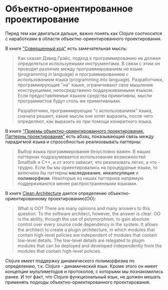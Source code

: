 # Объектно-ориентированное проектирование

Перед тем как двигаться дальше, важно понять как Clojure соотносится с наработками
в области объектно-ориентированного проектирования.

В книге ["Совершенный код"](https://www.ozon.ru/context/detail/id/138437220/) есть замечательная
мысль:

> Как сказал Дэвид Грайс, подход к программированию не должен определяться используемыми инструментами.
> В связи с этим он проводит различие между программированием *на* языке (programming *in* language)
> и программированием *с использованием* языка (programming *into* language). Разработчики,
> программирующие "на" языке, ограничивают свое мышление конструкциями, непосредственно поддерживаемыми
> языком. Если предоставляемые языком средства примитивны, мысли программистов будут
> столь же примитивными.
>
> Разработчики, программирующие "с использованием" языка, сначала решают,
> какие мысли они хотят выразить, после чего определяют,
> как выразить их при помощи конкретного языка.

В книге ["Приемы объектно-ориентированного проектирования. Паттерны проектирования"](https://www.ozon.ru/context/detail/id/2457392/)
есть абзац,
показывающий связь между парадигмой языка и спрособностью реализовывать паттерны:

> Выбор языка программирования безусловно важен. В наших паттернах подразумевается использование
> возможностей Smalltalk и C++, и от этого зависит, что реализовать легко, а что - трудно.
> Если бы мы ориентировались на процедурные языки, то включили бы паттерны
> **наследование**, **инкапсуляция** и **полиморфизм**. Некоторые из наших паттернов напрямую
> поддерживаются менее распространенными языками.


В книге [Clean Architecture](https://www.amazon.com/Clean-Architecture-Craftsmans-Software-Structure/dp/0134494164) дается определение объектно-ориентированному проектированию(OO):

> What is OO? There are many opinions and many answers to this question. To the software architect, however, the answer is clear: OO is the ability, through the use of polymorphism, to gain absolute control over every source code dependency in the system. It allows the architect to create a plugin architecture, in which modules that contain high-level policies are independent of modules that contain low-level details. The low-level details are relegated to plugin modules that can be deployed and developed independently from the modules that contain high-level policies.

Clojure имеет поддержку динамического полиморфизма по определению,
т.к. Clojure - динамический язык. Кроме этого он имеет концепции мультиметодов и протоколов,
с которыми мы познакомились ранее. И тот факт, что Clojure функциональный язык,
не должен мешать применять подходы объектно-ориентированного проектирования.

